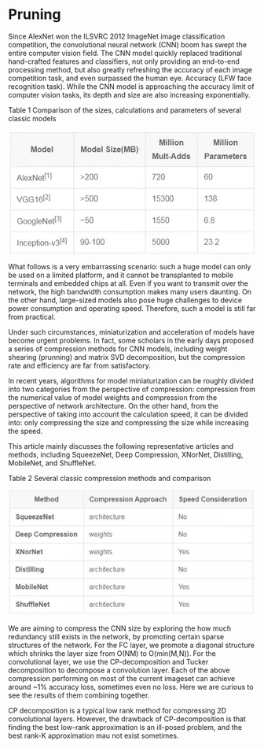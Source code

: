 # Pruning

Since AlexNet won the ILSVRC 2012 ImageNet image classification competition, the convolutional neural network (CNN) boom has swept the entire computer vision field. The CNN model quickly replaced traditional hand-crafted features and classifiers, not only providing an end-to-end processing method, but also greatly refreshing the accuracy of each image competition task, and even surpassed the human eye. Accuracy (LFW face recognition task). While the CNN model is approaching the accuracy limit of computer vision tasks, its depth and size are also increasing exponentially.

Table 1 Comparison of the sizes, calculations and parameters of several classic models
<center><img src='https://github.com/kzhang14/Pruning/blob/master/resources/fig1.jpg'></center>

What follows is a very embarrassing scenario: such a huge model can only be used on a limited platform, and it cannot be transplanted to mobile terminals and embedded chips at all. Even if you want to transmit over the network, the high bandwidth consumption makes many users daunting. On the other hand, large-sized models also pose huge challenges to device power consumption and operating speed. Therefore, such a model is still far from practical.

Under such circumstances, miniaturization and acceleration of models have become urgent problems. In fact, some scholars in the early days proposed a series of compression methods for CNN models, including weight shearing (prunning) and matrix SVD decomposition, but the compression rate and efficiency are far from satisfactory.

In recent years, algorithms for model miniaturization can be roughly divided into two categories from the perspective of compression: compression from the numerical value of model weights and compression from the perspective of network architecture. On the other hand, from the perspective of taking into account the calculation speed, it can be divided into: only compressing the size and compressing the size while increasing the speed.

This article mainly discusses the following representative articles and methods, including SqueezeNet, Deep Compression, XNorNet, Distilling, MobileNet, and ShuffleNet.

Table 2 Several classic compression methods and comparison
<center><img src='https://github.com/kzhang14/Pruning/blob/master/resources/fig2.bmp'></center>

We are aiming to compress the CNN size by exploring the how much redundancy still exists in the network, by promoting certain sparse structures of the network. For the FC layer, we promote a diagonal structure which shrinks the layer size from O(NM) to O(min(M,N)). For the convolutional layer, we use the CP-decomposition and Tucker decomposition to decompose a convolution layer. Each of the above compression performing on most of the current imageset can achieve around ~1% accuracy loss, sometimes even no loss. Here we are curious to see the results of them combining together. 

CP decomposition is a typical low rank method for compressing 2D convolutional layers. However, the drawback of CP-decomposition is that finding the best low-rank approximation is an ill-posed problem, and the best rank-K approximation mau not exist sometimes.
